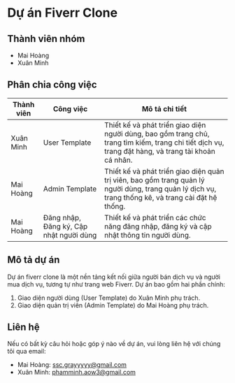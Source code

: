 # Dự án Fiverr Clone

## Thành viên nhóm

- Mai Hoàng
- Xuân Minh

## Phân chia công việc

| Thành viên | Công việc                               | Mô tả chi tiết                                                                                                                                      |
| ---------- | --------------------------------------- | --------------------------------------------------------------------------------------------------------------------------------------------------- |
| Xuân Minh  | User Template                           | Thiết kế và phát triển giao diện người dùng, bao gồm trang chủ, trang tìm kiếm, trang chi tiết dịch vụ, trang đặt hàng, và trang tài khoản cá nhân. |
| Mai Hoàng  | Admin Template                          | Thiết kế và phát triển giao diện quản trị viên, bao gồm trang quản lý người dùng, trang quản lý dịch vụ, trang thống kê, và trang cài đặt hệ thống. |
| Mai Hoàng  | Đăng nhập, Đăng ký, Cập nhật người dùng | Thiết kế và phát triển các chức năng đăng nhập, đăng ký và cập nhật thông tin người dùng.                                                           |

## Mô tả dự án

Dự án fiverr clone là một nền tảng kết nối giữa người bán dịch vụ và người mua dịch vụ, tương tự như trang web Fiverr. Dự án bao gồm hai phần chính:

1. Giao diện người dùng (User Template) do Xuân Minh phụ trách.
2. Giao diện quản trị viên (Admin Template) do Mai Hoàng phụ trách.

## Liên hệ

Nếu có bất kỳ câu hỏi hoặc góp ý nào về dự án, vui lòng liên hệ với chúng tôi qua email:

- Mai Hoàng: [ssc.grayyyyy@gmail.com](mailto:ssc.grayyyyy@gmail.com)
- Xuân Minh: [phamminh.aow3@gmail.com](mailto:phamminh.aow3@gmail.com)
